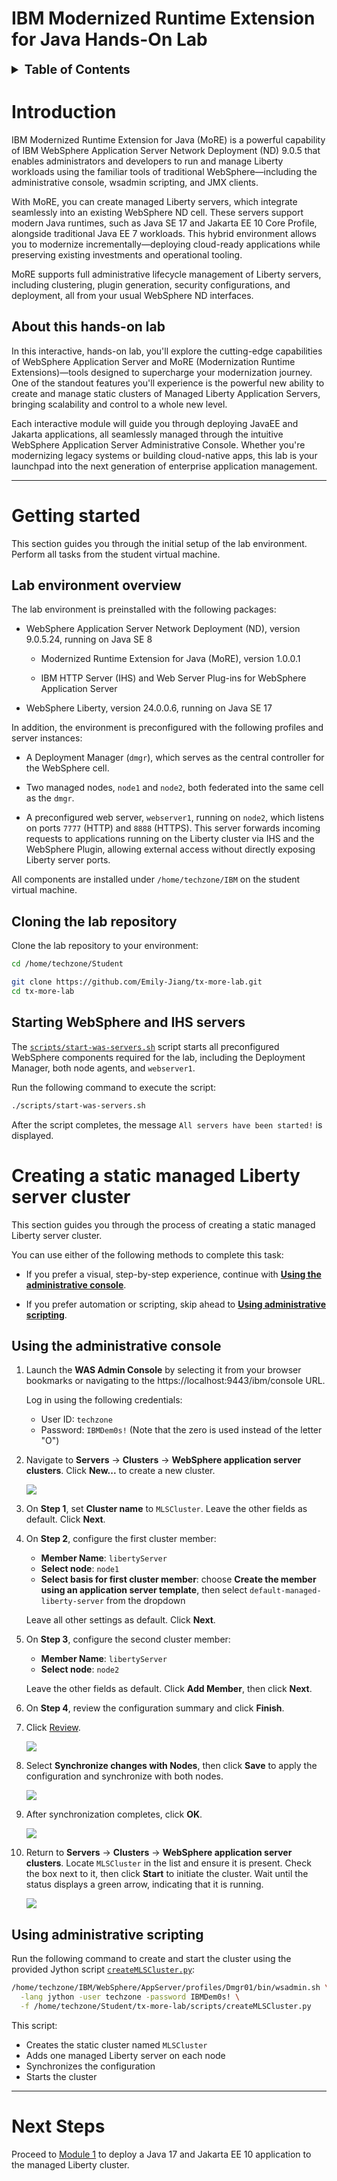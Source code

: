 # IBM Modernized Runtime Extension for Java Hands-On Lab

<style>
    #tableOfContents {
        font-size: 1.4em;
        font-weight: bold;
    }
</style>
<p>
<details>
<summary id="tableOfContents">Table of Contents</summary>

1. [Introduction](#introduction)  
   1.1 [About this hands-on lab](#about-this-hands-on-lab)

2. [Getting started](#getting-started)  
   2.1 [Lab environment overview](#lab-environment-overview)  
   2.2 [Cloning the lab repository](#cloning-the-lab-repository)  
   2.3 [Starting WebSphere and IHS servers](#starting-websphere-and-ihs-servers) 

3. [Creating a static managed Liberty server cluster](#creating-a-static-managed-liberty-server-cluster)  
   3.1 [Using the administrative console](#using-the-administrative-console)  
   3.2 [Using administrative scripting](#using-administrative-scripting)  

</details>
</p>


# Introduction

IBM Modernized Runtime Extension for Java (MoRE) is a powerful capability of IBM WebSphere Application Server Network Deployment (ND) 9.0.5 that enables administrators and developers to run and manage Liberty workloads using the familiar tools of traditional WebSphere—including the administrative console, wsadmin scripting, and JMX clients.

With MoRE, you can create managed Liberty servers, which integrate seamlessly into an existing WebSphere ND cell. These servers support modern Java runtimes, such as Java SE 17 and Jakarta EE 10 Core Profile, alongside traditional Java EE 7 workloads. This hybrid environment allows you to modernize incrementally—deploying cloud-ready applications while preserving existing investments and operational tooling.

MoRE supports full administrative lifecycle management of Liberty servers, including clustering, plugin generation, security configurations, and deployment, all from your usual WebSphere ND interfaces.

## About this hands-on lab

In this interactive, hands-on lab, you'll explore the cutting-edge capabilities of WebSphere Application Server and MoRE (Modernization Runtime Extensions)—tools designed to supercharge your modernization journey. One of the standout features you'll experience is the powerful new ability to create and manage static clusters of Managed Liberty Application Servers, bringing scalability and control to a whole new level.

Each interactive module will guide you through deploying JavaEE and Jakarta applications, all seamlessly managed through the intuitive WebSphere Application Server Administrative Console. Whether you're modernizing legacy systems or building cloud-native apps, this lab is your launchpad into the next generation of enterprise application management.

---

# Getting started

This section guides you through the initial setup of the lab environment. Perform all tasks from the student virtual machine.

## Lab environment overview

The lab environment is preinstalled with the following packages:

* WebSphere Application Server Network Deployment (ND), version 9.0.5.24, running on Java SE 8

    * Modernized Runtime Extension for Java (MoRE), version 1.0.0.1

    * IBM HTTP Server (IHS) and Web Server Plug-ins for WebSphere Application Server

* WebSphere Liberty, version 24.0.0.6, running on Java SE 17

In addition, the environment is preconfigured with the following profiles and server instances:

* A Deployment Manager (`dmgr`), which serves as the central controller for the WebSphere cell.

* Two managed nodes, `node1` and `node2`, both federated into the same cell as the `dmgr`.

* A preconfigured web server, `webserver1`, running on `node2`, which listens on ports `7777` (HTTP) and `8888` (HTTPS). This server forwards incoming requests to applications running on the Liberty cluster via IHS and the WebSphere Plugin, allowing external access without directly exposing Liberty server ports.

All components are installed under `/home/techzone/IBM` on the student virtual machine.

## Cloning the lab repository

Clone the lab repository to your environment:

```sh
cd /home/techzone/Student

git clone https://github.com/Emily-Jiang/tx-more-lab.git
cd tx-more-lab
```

## Starting WebSphere and IHS servers

The [`scripts/start-was-servers.sh`](scripts/start-was-servers.sh) script starts all preconfigured WebSphere components required for the lab, including the Deployment Manager, both node agents, and `webserver1`.

Run the following command to execute the script:

```sh
./scripts/start-was-servers.sh
```
After the script completes, the message `All servers have been started!` is displayed.

# Creating a static managed Liberty server cluster

This section guides you through the process of creating a static managed Liberty server cluster.

You can use either of the following methods to complete this task:

* If you prefer a visual, step-by-step experience, continue with [**Using the administrative console**](#using-the-administrative-console).

* If you prefer automation or scripting, skip ahead to [**Using administrative scripting**](#using-administrative-scripting).

## Using the administrative console

1. Launch the **WAS Admin Console** by selecting it from your browser bookmarks or navigating to the https://localhost:9443/ibm/console URL.

   Log in using the following credentials:
   * User ID: `techzone`
   * Password: `IBMDem0s!` (Note that the zero is used instead of the letter "O")

2. Navigate to **Servers** &rarr; **Clusters** &rarr; **WebSphere application server clusters**. Click **New...** to create a new cluster.

   ![](assets/mlscluster-creation.png)

3. On **Step 1**, set **Cluster name** to `MLSCluster`. Leave the other fields as default. Click **Next**.

4. On **Step 2**, configure the first cluster member:

   * **Member Name**: `libertyServer`
   * **Select node**: `node1`
   * **Select basis for first cluster member**: choose **Create the member using an application server template**, then select `default-managed-liberty-server` from the dropdown

   Leave all other settings as default. Click **Next**.

5. On **Step 3**, configure the second cluster member:

   * **Member Name**: `libertyServer`
   * **Select node**: `node2`

   Leave the other fields as default. Click **Add Member**, then click **Next**.

6. On **Step 4**, review the configuration summary and click **Finish**.

7. Click <u>Review</u>.

   ![](assets/mlscluster-creation-review.png)

8. Select **Synchronize changes with Nodes**, then click **Save** to apply the configuration and synchronize with both nodes.

   ![](assets/mlscluster-creation-sync.png)

9. After synchronization completes, click **OK**.

   ![](assets/mlscluster-creation-sync-complete.png)

10. Return to **Servers** → **Clusters** → **WebSphere application server clusters**. Locate `MLSCluster` in the list and ensure it is present. Check the box next to it, then click **Start** to initiate the cluster. Wait until the status displays a green arrow, indicating that it is running.

    ![](assets/mlscluster-start.png)

## Using administrative scripting

Run the following command to create and start the cluster using the provided Jython script [`createMLSCluster.py`](scripts/createMLSCluster.py):

```sh
/home/techzone/IBM/WebSphere/AppServer/profiles/Dmgr01/bin/wsadmin.sh \
  -lang jython -user techzone -password IBMDem0s! \
  -f /home/techzone/Student/tx-more-lab/scripts/createMLSCluster.py
```

This script:

* Creates the static cluster named `MLSCluster`
* Adds one managed Liberty server on each node
* Synchronizes the configuration
* Starts the cluster

---

# Next Steps

Proceed to [Module 1](module1/README.md) to deploy a Java 17 and Jakarta EE 10 application to the managed Liberty cluster.
